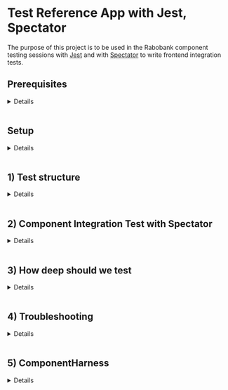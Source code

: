 # Test Reference App with Jest, Spectator

The purpose of this project is to be used in the Rabobank component testing sessions with [Jest](https://jestjs.io/) and with [Spectator](https://ngneat.github.io/spectator/) to write frontend integration tests.

## Prerequisites
<details>
  <summary>Details</summary>

<br>

### Tools needed
* Git
* Node (12.x)
* npm (6.x)
* latest Google Chrome
* GitHub account
### Tools recommended
* Recommended downloading Visual Studio Code: https://code.visualstudio.com/
  * install the following extensions:
  * [EditorConfig](https://marketplace.visualstudio.com/items?itemName=EditorConfig.EditorConfig)
  * [TSLint](https://marketplace.visualstudio.com/items?itemName=eg2.tslint)
  * [Angular Language Service](https://marketplace.visualstudio.com/items?itemName=Angular.ng-template)
  * [vscode-icons](https://marketplace.visualstudio.com/items?itemName=robertohuertasm.vscode-icons)
  * [vscode-jest](https://marketplace.visualstudio.com/items?itemName=orta.vscode-jest)
</details>
<br>

## Setup

<details>
<summary>Details</summary>
<br>

### Configure Project
You will need to do the following:
* fork this repo to your GitHub account

### Verify

The following commands should work:

### Run App Locally :rocket:
Run `npm start` for a dev server. Navigate to `http://localhost:4200/`. The app will automatically reload if you change any of the source files.

### Run Unit Tests
Run `npm test` to execute the unit tests via [Jest](https://jestjs.io/) and [Spectator](https://ngneat.github.io/spectator/)

Run tests in watch mode:
```sh
npm run test:watch
```

</details>
<br>

## 1) Test structure
<details>
  <summary>Details</summary>

<br>

### Unit Testing Best Practices

1. **Always Write Isolated Test Cases**  
The order of execution has to be independent between test cases.
2. **Test One Thing Only in One Test Case**  
If a method has several end results, each one should be tested separately.
Whenever a bug occurs, it will help you locate the source of the problem.
**:(**
```javascript
it('should send the data to the server and update the view properly', () => 
{
  // expect(...)to(...);
  // expect(...)to(...);
});
```
**:)**
```javascript
it('should send the data to the server', () => {
  // expect(...)to(...);
});

it('should update the view properly', () => {
  // expect(...)to(...);
});
```
Be aware that writing "AND" or "OR" when naming your test smells bad...

3. **Describe your tests properly**  
This helps to avoid comments and increases the maintainability and in the case a test fails you know faster what functionality has been broken. Keep in mind that someone else will read it too.
Tests can be the live documentation of the code.  

In order to help you write test names properly, you can use the "unit of work - scenario/context - expected behaviour" pattern:

```javascript
describe('[unit of work]', () => {
  it('should [expected behaviour] when [scenario/context]', () => {
  });
});
```
Or whenever you have many tests that follow the same scenario or are related to the same context:

```javascript
describe('[unit of work]', () => {
  describe('when [scenario/context]', () => {
    it('should [expected behaviour]', () => {
    });
  });
});
```

```javascript
describe("binding dependencies", () => {
  it("should remove handler when element was removed", () => {
    // code
  });

  it("should add handler when element was added", () => {
    // code
  })
})
```
In Angular you can also use describe statement to separate unit tests, template shallow tests and integration tests:
Even better to prevent big files you can create seperate spec files for them.

```javascript
describe('unit tests', () => {
  describe('[unit of work]', () => {
    describe('when [scenario/context]', () => {
      it('should [expected behaviour]', () => {
      });
    });
  });
});

describe('template shallow tests', () => {
  describe('[unit of work]', () => {
    describe('when [scenario/context]', () => {
      it('should [expected behaviour]', () => {
      });
    });
  });
});

describe('integration tests', () => {
  describe('[unit of work]', () => {
    describe('when [scenario/context]', () => {
      it('should [expected behaviour]', () => {
      });
    });
  });
});
```

4. **Use the Arrange-Act-Assert Style**
- Arrange the data / mocks
- Perform an action
- Assert 
5. **Measure Code Coverage to Find Missing Test Cases**  
6. **Don't Forget to Refactor the Test Code**
Also maintain your test code (especially when after refactoring the code under test).
7. **Limit Use of Mocks**  
In some cases absolutely necessary, but with better design stubs should be enough.  
*Mocks vs stubs*  
*Mock* objects are used to define *expectations* i.e: In this scenario I expect method A() to be called with such and such parameters.Mocks record and verify such expectations.
*Stubs*, on the other hand have a different purpose: they do not record or verify expectations, but rather allow us to *“replace”* the behavior, state of the “fake” object in order to utilize a test scenario.
8. **Avoid logic in tests**  
**:(**
```javascript
it('should properly sanitize strings', () => {
  let result;
  const testValues = {
    'Avion'         : 'Avi' + String.fromCharCode(243) + 'n',
    'The-space'     : 'The space',
    'Weird-chars-'  : 'Weird chars!!',
    'file-name.zip' : 'file name.zip',
    'my-name.zip'   : 'my.name.zip'
  };

  for (result in testValues) {
    expect( sanitizeString(testValues[result]) ).toEqual(result);
  }
});
```
**:)**
```javascript
it('should sanitize a string containing non-ASCII chars', () => {
  expect( sanitizeString('Avi'+String.fromCharCode(243)+'n') ).toEqual('Avion');
});

it('should sanitize a string containing spaces', () => {
  expect( sanitizeString('The space') ).toEqual('The-space');
});

it('should sanitize a string containing exclamation signs', () => {
  expect( sanitizeString('Weird chars!!') ).toEqual('Weird-chars-');
});

it('should sanitize a filename containing spaces', () => {
  expect( sanitizeString('file name.zip') ).toEqual('file-name.zip');
});

it('should sanitize a filename containing more than one dot', () => {
  expect( sanitizeString('my.name.zip') ).toEqual('my-name.zip');
});
```
9. **Don't write unnecessary expectations**  
Remember, unit tests are a design specification of how a certain behaviour should work, not a list of observations of everything the code happens to do.
10. **Don't test to deep!**
i.e if your test presentation(dumb) components in your container(smart) components you should be aware the components are generic and probably used in more container components. I always prefer shallow tests for presentation components.
</details>

<br>

## 2) Component Integration Test with Spectator
<details>
  <summary>Details</summary>
<br>

### Why Spectator?
* Helps remove all boilerplate required to set up test suites.
* Helps write very clean, easy, and focused tests.
* Makes query DOM elements in tests easy.
* Provides HTTP testing support.
* Provides custom matchers, e.g. toHaveClass, toBeDisabled, etc.
* Provides routing testing support.
* Provides built-in support for entry components.
* Supports auto-mocking providers.

### Tests

An example can be found [here](client/app/article-edit/article-edit.component.spec.ts). In this file unit test / shallow tests and angular integration tests are
demonstrated with usage of spectator.

Please try if you can add the missing tests in the author-form.component section.

</details>

<br>

## 3) How deep should we test
<details>
  <summary>Details</summary>
<br>
We can always test the rendering and event handling of inner components in deep tests for container components. However, that is necessary if we are not writing any shallow tests for those inner components. Assuming we write shallow tests for all component, unit tests for store reducers, selectors and effects, writing deep tests for container components to just test the interactions is reasonable.

Let us consider we don't have a shallow test for a presentation component called <Contact-Presentation>, and we don't need writing one as it is not going to be used anywhere other than <Details-Container> component.

Its more maintainable to test DOM rendering and event handling of <Contact-Presentation/>in its own spec and not have the same tests in the <Details-Container/>

Presentation components are re-usable and may be used by many other components. It is a maintenance overhead when the same component for same cases gets tested in many different places.

If you are concerned about how the whole component tree renders, integration tests are a better solution than complicating our deep tests for containers.

</details>
<br>

## 4) Troubleshooting
<details>
  <summary>Details</summary>

<br>

### Debugging unit tests

You can also debug your tests by adding breakpoints to the code, e.g. running JavaScript Debug Terminal in VSCode. For this install the vscode-jest plugin via the marketplace. This will also give nice visual checkmarks displaying passed/failed tests. 

![](./images/vscode-jest-extension.png)

![](./images/vscode-jest-mark.png)

</details>

<br>

## 5) ComponentHarness
<details>
  <summary>Details</summary>

<br>

### What it is
A component harness is a class that lets a test interact with a component via a supported API. 
Each harness's API interacts with a component the same way a user would. 
By using the harness API, a test insulates itself against updates to the internals of a component, such as changing its DOM structure. 
The idea for component harnesses comes from the PageObject pattern commonly used for integration testing.

Cool right? :sunglasses: An example can be found [here](client/app/author-form/author-form.harness.ts)

More documentation [here](https://material.angular.io/cdk/test-harnesses/overview)

NOTE this was introduced in Angular CDK 9 and will probably not work in Angular < 9.

</details>

